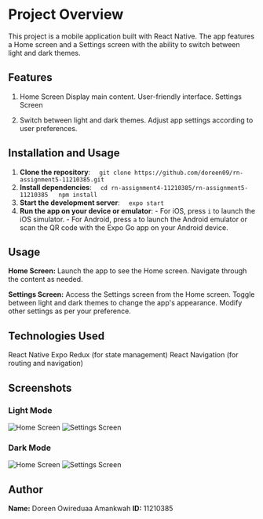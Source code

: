 # Project Overview
This project is a mobile application built with React Native. The app features a Home screen and a Settings screen with the ability to switch between light and dark themes.

## Features
1. Home Screen
Display main content.
User-friendly interface.
Settings Screen

2. Switch between light and dark themes.
Adjust app settings according to user preferences.


## Installation and Usage

1. **Clone the repository**:   ```   git clone https://github.com/doreen09/rn-assignment5-11210385.git   ```
2. **Install dependencies**:   ```   cd rn-assignment4-11210385/rn-assignment5-11210385   npm install   ```
3. **Start the development server**:   ```   expo start   ```
4. **Run the app on your device or emulator**:   - For iOS, press `i` to launch the iOS simulator.   - For Android, press `a` to launch the Android emulator or scan the QR code with the Expo Go app on your Android device.

## Usage
**Home Screen:**
Launch the app to see the Home screen.
Navigate through the content as needed.

**Settings Screen:**
Access the Settings screen from the Home screen.
Toggle between light and dark themes to change the app's appearance.
Modify other settings as per your preference.

## Technologies Used
React Native
Expo
Redux (for state management)
React Navigation (for routing and navigation)

## Screenshots
### Light Mode

![Home Screen](./MobileApp/LightModeHome.jpg)
![Settings Screen](./MobileApp/LightModeSettings.jpg)

### Dark Mode

![Home Screen](./MobileApp/DarkModeHome.jpg)
![Settings Screen](./MobileApp/DarkModeSettings.jpg)



## Author
**Name:** Doreen Owireduaa Amankwah
**ID:** 11210385